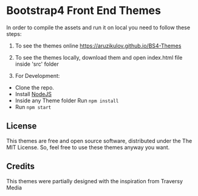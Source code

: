 # Bootstrap4 Front End Themes

In order to compile the assets and run it on local you need to follow these steps:

1. To see the themes online https://aruzikulov.github.io/BS4-Themes

2. To see the themes locally, download them and open index.html file inside 'src' folder

3. For Development:
- Clone the repo.
- Install [NodeJS](https://nodejs.org/)
- Inside any Theme folder Run `npm install`
- Run `npm start`

## License

This themes are free and open source software, distributed under the The MIT License. So, feel free to use these themes anyway you want.

## Credits

This themes were partially designed with the inspiration from Traversy Media
